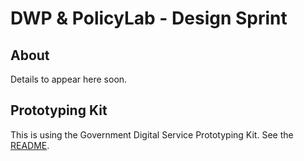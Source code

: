 # DWP & PolicyLab - Design Sprint

## About

Details to appear here soon.

## Prototyping Kit

This is using the Government Digital Service Prototyping Kit. See the [README](README_KIT).